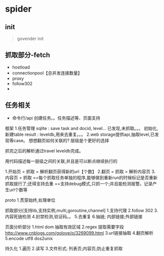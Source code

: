 # spider
## init
> govender init

## 抓取部分-fetch
 - hostload
 - connectionpool【总并发连接数量】
 - proxy
 - follow302
 - 

## 任务相关
 - 命令行/api 创建任务。。任务描述等、页面支持

框架
1.任务管理
sqlite : save task and docid, level... 已发现,未抓取。。。 初始化,新建table
result : leveldb,用来去重复。。。
2.web
storage提供api,抽取level,已发现等case。
想想翻页如何关联的?
层级是个更好的选择

抓完之后的解析通过travel leveldb完成。

用代码描述每一层级之间的关联,并且是可以断点继续执行的

1.开始页 = 抓取 = 解析翻页获得新的url【个数】
2.翻页 = 抓取 = 解析内容页
3.内容页 = 抓取
==每个抓取任务单独的程序,能够做到重新run的时候标记是否重新抓取就行了;还得支持去重
==支持debug模式,只抓一个;并且能检测报警。记录产生url个数等

proto
1.贯穿始终,处理单位

抓取部分[支持lib,支持实例,multi,goroutine,channel]
1.支持代理
2.follow 302
3.内容死链检测
4.封禁检测,验证码。。
5.去重复
6.抽链; 内部链接;外部链接


页面分析部分
1.html dom 抽取有效区域
2.regex 提取需要字段  http://www.cnblogs.com/golove/p/3269099.html
3.url链接抽取
4.翻页解析
5.encode utf8 dos2unix

持久化
1.遍历
2.读写
3.文件形式; 列表页;内容页;防止重复抓取

